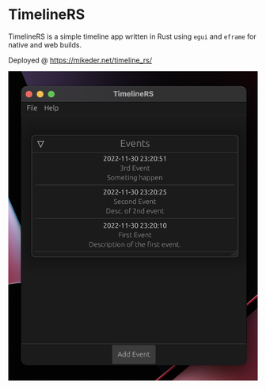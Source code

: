 # TimelineRS

TimelineRS is a simple timeline app written in Rust using `egui` and `eframe` for native and web builds.

Deployed @ https://mikeder.net/timeline_rs/

![screenshot](assets/screenshot.png)
